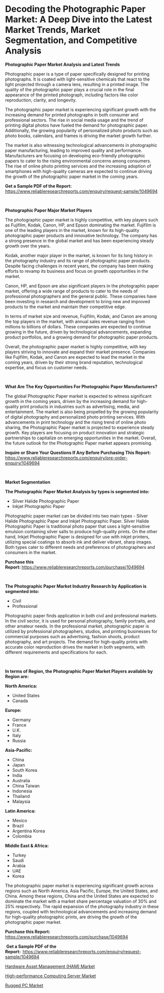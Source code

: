 <p><h1>Decoding the Photographic Paper Market: A Deep Dive into the Latest Market Trends, Market Segmentation, and Competitive Analysis</h1></p><p><strong>Photographic Paper Market Analysis and Latest Trends</strong></p>
<p><p>Photographic paper is a type of paper specifically designed for printing photographs. It is coated with light-sensitive chemicals that react to the light projected through a camera lens, resulting in a printed image. The quality of the photographic paper plays a crucial role in the final appearance of the printed photograph, including factors like color reproduction, clarity, and longevity.</p><p>The photographic paper market is experiencing significant growth with the increasing demand for printed photographs in both consumer and professional sectors. The rise in social media usage and the trend of printing digital photos have fueled the demand for photographic paper. Additionally, the growing popularity of personalized photo products such as photo books, calendars, and frames is driving the market growth further.</p><p>The market is also witnessing technological advancements in photographic paper manufacturing, leading to improved quality and performance. Manufacturers are focusing on developing eco-friendly photographic papers to cater to the rising environmental concerns among consumers. The rise of online photo printing services and the increasing adoption of smartphones with high-quality cameras are expected to continue driving the growth of the photographic paper market in the coming years.</p></p>
<p><strong>Get a Sample PDF of the Report:&nbsp;</strong> <a href="https://www.reliableresearchreports.com/enquiry/request-sample/1049694">https://www.reliableresearchreports.com/enquiry/request-sample/1049694</a></p>
<p>&nbsp;</p>
<p><strong>Photographic Paper Major Market Players</strong></p>
<p><p>The photographic paper market is highly competitive, with key players such as Fujifilm, Kodak, Canon, HP, and Epson dominating the market. Fujifilm is one of the leading players in the market, known for its high-quality photographic paper products and innovative technology. The company has a strong presence in the global market and has been experiencing steady growth over the years.</p><p>Kodak, another major player in the market, is known for its long history in the photography industry and its range of photographic paper products. Despite facing challenges in recent years, the company has been making efforts to revamp its business and focus on growth opportunities in the market.</p><p>Canon, HP, and Epson are also significant players in the photographic paper market, offering a wide range of products to cater to the needs of professional photographers and the general public. These companies have been investing in research and development to bring new and improved products to the market and maintain their competitive edge.</p><p>In terms of market size and revenue, Fujifilm, Kodak, and Canon are among the top players in the market, with annual sales revenue ranging from millions to billions of dollars. These companies are expected to continue growing in the future, driven by technological advancements, expanding product portfolios, and a growing demand for photographic paper products.</p><p>Overall, the photographic paper market is highly competitive, with key players striving to innovate and expand their market presence. Companies like Fujifilm, Kodak, and Canon are expected to lead the market in the coming years, driven by their strong brand reputation, technological expertise, and focus on customer needs.</p></p>
<p>&nbsp;</p>
<p><strong>What Are The Key Opportunities For Photographic Paper Manufacturers?</strong></p>
<p><p>The global Photographic Paper market is expected to witness significant growth in the coming years, driven by the increasing demand for high-quality print products in industries such as advertising, media, and entertainment. The market is also being propelled by the growing popularity of digital photography and personalized photo printing services. With advancements in print technology and the rising trend of online photo sharing, the Photographic Paper market is projected to experience steady growth. Key players are focusing on product innovation and strategic partnerships to capitalize on emerging opportunities in the market. Overall, the future outlook for the Photographic Paper market appears promising.</p></p>
<p><strong>Inquire or Share Your Questions If Any Before Purchasing This Report:</strong> <a href="https://www.reliableresearchreports.com/enquiry/pre-order-enquiry/1049694">https://www.reliableresearchreports.com/enquiry/pre-order-enquiry/1049694</a></p>
<p>&nbsp;</p>
<p><strong>Market Segmentation</strong></p>
<p><strong>The Photographic Paper Market Analysis by types is segmented into:</strong></p>
<p><ul><li>Silver Halide Photographic Paper</li><li>Inkjet Photographic Paper</li></ul></p>
<p><p>Photographic paper market can be divided into two main types - Silver Halide Photographic Paper and Inkjet Photographic Paper. Silver Halide Photographic Paper is traditional photo paper that uses a light-sensitive emulsion containing silver salts to produce high-quality prints. On the other hand, Inkjet Photographic Paper is designed for use with inkjet printers, utilizing special coatings to absorb ink and deliver vibrant, sharp images. Both types cater to different needs and preferences of photographers and consumers in the market.</p></p>
<p><strong>Purchase this Report:&nbsp;</strong><a href="https://www.reliableresearchreports.com/purchase/1049694">https://www.reliableresearchreports.com/purchase/1049694</a></p>
<p>&nbsp;</p>
<p><strong>The Photographic Paper Market Industry Research by Application is segmented into:</strong></p>
<p><ul><li>Civil</li><li>Professional</li></ul></p>
<p><p>Photographic paper finds application in both civil and professional markets. In the civil sector, it is used for personal photography, family portraits, and other amateur needs. In the professional market, photographic paper is utilized by professional photographers, studios, and printing businesses for commercial purposes such as advertising, fashion shoots, product photography, and art projects. The demand for high-quality prints with accurate color reproduction drives the market in both segments, with different requirements and specifications for each.</p></p>
<p>&nbsp;</p>
<p><strong>In terms of Region, the Photographic Paper Market Players available by Region are:</strong></p>
<p>
    <p> <strong> North America: </strong>
        <ul>
            <li>United States</li>
            <li>Canada</li>
        </ul>
        </p> 
    <p> <strong> Europe: </strong>
        <ul>
            <li>Germany</li>
            <li>France</li>
            <li>U.K.</li>
            <li>Italy</li>
            <li>Russia</li>
        </ul>
        </p> 
    <p> <strong> Asia-Pacific: </strong>
        <ul>
            <li>China</li>
            <li>Japan</li>
            <li>South Korea</li>
            <li>India</li>
            <li>Australia</li>
            <li>China Taiwan</li>
            <li>Indonesia</li>
            <li>Thailand</li>
            <li>Malaysia</li>
        </ul>
        </p> 
    <p> <strong> Latin America: </strong>
        <ul>
            <li>Mexico</li>
            <li>Brazil</li>
            <li>Argentina Korea</li>
            <li>Colombia</li>
        </ul>
        </p> 
    <p> <strong> Middle East & Africa: </strong>
        <ul>
            <li>Turkey</li>
            <li>Saudi</li>
            <li>Arabia</li>
            <li>UAE</li>
            <li>Korea</li>
        </ul>
    </p>
    </p>
<p><p>The photographic paper market is experiencing significant growth across regions such as North America, Asia Pacific, Europe, the United States, and China. Among these regions, China and the United States are expected to dominate the market with a market share percentage valuation of 30% and 25% respectively. The rapid expansion of the photography industry in these regions, coupled with technological advancements and increasing demand for high-quality photographic prints, are driving the growth of the photographic paper market.</p></p>
<p><strong>Purchase this Report: </strong><a href="https://www.reliableresearchreports.com/purchase/1049694">https://www.reliableresearchreports.com/purchase/1049694</a></p>
<p>&nbsp;<strong>Get a Sample PDF of the Report:&nbsp;&nbsp;</strong><a href="https://www.reliableresearchreports.com/enquiry/request-sample/1049694">https://www.reliableresearchreports.com/enquiry/request-sample/1049694</a></p>
<p><strong></strong></p>
<p><p><a href="https://view.publitas.com/reportprime-1/hardware-asset-management-ham-market-analysis-and-market-size-global-industry-overview-market-segmentation-and-forecast-2023-to-2030/">Hardware Asset Management (HAM) Market</a></p><p><a href="https://view.publitas.com/reportprime-1/decoding-the-high-performance-computing-server-market-a-deep-dive-into-the-latest-market-trends-market-segmentation-and-competitive-analysis/">High-performance Computing Server Market</a></p><p><a href="https://view.publitas.com/reportprime-1/rugged-pc-market-insights-market-players-and-forecast-till-2030/">Rugged PC Market</a></p></p>